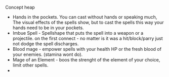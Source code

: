 Concept heap
- Hands in the pockets. You can cast without hands or speaking much, The visual effects of the spells show, but to cast the spells this way your hands need to be in your pockets.
- Imbue Spell - Spellshape that puts the spell into a weapon or a projectile. on the first connect - no matter is it was a hit/block/parry just not dodge the spell discharges. 
- Blood mage - empower spells with your health HP or the fresh blood of your enemies. (stamina wont do).
- Mage of an Element - boos the strenght of the element of your choice, limit other spells.
- 